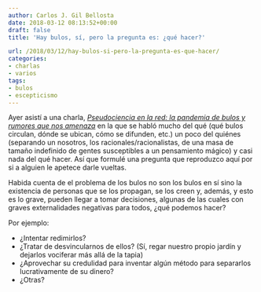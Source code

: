 ```yaml
---
author: Carlos J. Gil Bellosta
date: 2018-03-12 08:13:52+00:00
draft: false
title: 'Hay bulos, sí, pero la pregunta es: ¿qué hacer?'

url: /2018/03/12/hay-bulos-si-pero-la-pregunta-es-que-hacer/
categories:
- charlas
- varios
tags:
- bulos
- escepticismo
---
```


Ayer asistí a una charla, [_Pseudociencia en la red: la pandemia de bulos y rumores que nos amenaza_](http://www.escepticos.es/node/5544) en la que se habló mucho del qué (qué bulos circulan, dónde se ubican, cómo se difunden, etc.) un poco del quiénes (separando un nosotros, los racionales/racionalistas, de una masa de tamaño indefinido de gentes susceptibles a un pensamiento mágico) y casi nada del qué hacer. Así que formulé una pregunta que reproduzco aquí por si a alguien le apetece darle vueltas.

Habida cuenta de el problema de los bulos no son los bulos en sí sino la existencia de personas que se los propagan, se los creen y, además, y esto es lo grave, pueden llegar a tomar decisiones, algunas de las cuales con graves externalidades negativas para todos, ¿qué podemos hacer?

Por ejemplo:

* ¿Intentar redimirlos?
* ¿Tratar de desvincularnos de ellos? (Sí, regar nuestro propio jardín y dejarlos vociferar más allá de la tapia)
* ¿Aprovechar su credulidad para inventar algún método para separarlos lucrativamente de su dinero?
* ¿Otras?

